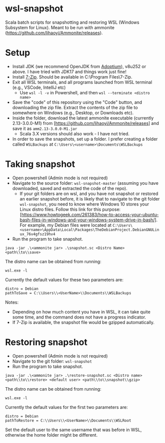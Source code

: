# wsl-snapshot
Scala batch scripts for snapshotting and restoring WSL (Windows Subsystem for Linux). Meant to be run with ammonite (https://github.com/lihaoyi/Ammonite/releases).

# Setup
* Install JDK (we recommend OpenJDK from [Adoptium](https://adoptium.net/)), v8u252 or above. I have tried with JDK17 and things work just fine!
* Install [7-Zip](https://www.7-zip.org/). Should be available in C:\\Program Files\\7-Zip.
* Exit all WSL terminals, and all programs launched from WSL terminal (e.g., VSCode, IntelliJ etc)
  * Use `wsl -l -v` in Powershell, and then `wsl --terminate <distro name>`
* Save the "code" of this repository using the "Code" button, and downloading the zip file. Extract the contents of the zip file to somewhere on Windows (e.g., Desktop, or Downloads etc).
* Inside the folder, download the latest ammonite executable (currently 2.13-3.0.0-M1) from [https://github.com/lihaoyi/Ammonite/releases] and save it as `amm2.13-3.0.0-M1.jar`
  * Scala 3.X versions should also work - I have not tried.
* In order to save the snapshots, set up a folder. I prefer creating a folder called `WSLBackups` at `C:\Users\<username>\Documents\WSLBackups`

# Taking snapshot
* Open powershell (Admin mode is not required)
* Navigate to the source folder: `wsl-snapshot-master` (assuming you have downloaded, saved and extracted the code of the repo).
  * If your git folders are on wsl, and you have not snapshot or restored an earlier snapshot before, it is likely that to navigate to the git folder `wsl-snapshot`, you need to know where Windows 10 stores your Linux distro files. Follow this link for this purpose: [https://www.howtogeek.com/261383/how-to-access-your-ubuntu-bash-files-in-windows-and-your-windows-system-drive-in-bash/]. For example, my Debian files were located at `C:\Users\<username>\AppData\Local\Packages\TheDebianProject.DebianGNULinux_76v4gfsz19hv4`
* Run the program to take snapshot.
```
java -jar .\<ammonite jar> .\snapshot.sc <Distro Name> <path\\to\\save>
```
The distro name can be obtained from running:
```$xslt
wsl.exe -l
```
Currently the default values for these two parameters are:
```$xslt
distro = Debian
pathToSave = C:\\Users\\<UserName>\\Documents\\WSLBackups
``` 
Notes: 
- Depending on how much content you have in WSL, it can take quite some time, and the command does not have a progress indicator.
- If 7-Zip is available, the snapshot file would be gzipped automatically.

# Restoring snapshot
* Open powershell (Admin mode is not required)
* Navigate to the git folder: `wsl-snapshot`
* Run the program to take snapshot.
```$xslt
java -jar .\<ammonite jar> .\restore-snapshot.sc <Distro name> <path\\to\\restore> <default user> <path\\to\\snapshot\\gzip>  
```
The distro name can be obtained from running:
```$xslt
wsl.exe -l
```
Currently the default values for the first two parameters are:
```$xslt
distro = Debian
pathToRestore = C:\\Users\\<UserName>\\Documents\\WSLRoot
``` 
Set the default user to the same username that was before in WSL, otherwise the home folder might be different.
